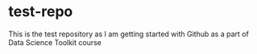 # test-repo
This is the test repository as I am getting started with Github as a part of Data Science Toolkit course
